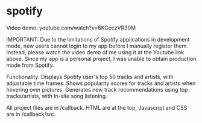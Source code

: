 # spotify
Video demo: youtube.com/watch?v=6KCeczVR30M

IMPORTANT: Due to the limitations of Spotify applications in development mode, new users cannot login to my app before I manually register them.
Instead, please watch the video demo of me using it at the Youtube link above.
Since my app is a personal project, I was unable to obtain production mode from Spotify.

Functionality: 
Displays Spotify user's top 50 tracks and artists, with adjustable time frames.
Shows popularity scores for tracks and artists when hovering over pictures.
Generates new track recommendations using top tracks/artists, with in-site song listening.

All project files are in /callback.
HTML are at the top, Javascript and CSS are in /callback/src.

